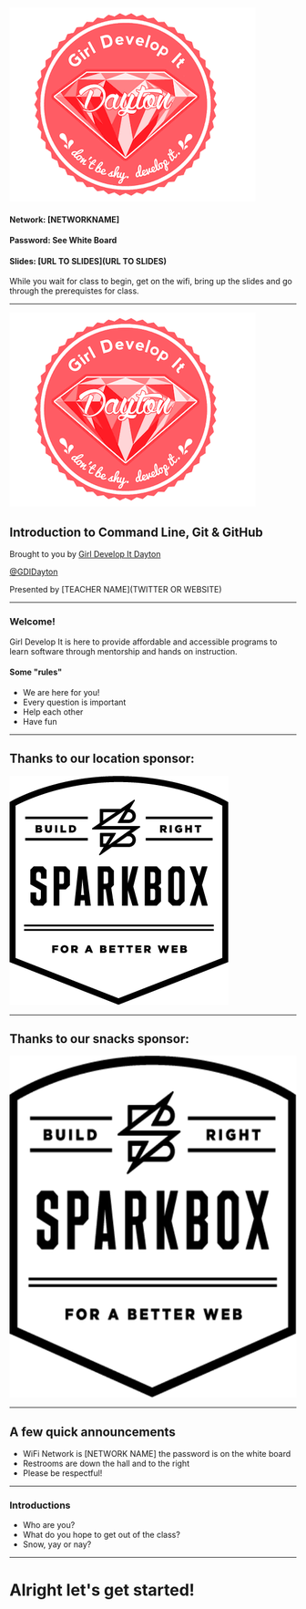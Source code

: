 ![Girl Develop It](images/gdi-dayton-logo.png) <!-- .element: class="no-border" -->

#### Network: [NETWORKNAME]
#### Password: See White Board
#### Slides: [URL TO SLIDES](URL TO SLIDES)

While you wait for class to begin, get on the wifi, bring up the slides and go through the prerequistes for class.

---
![Girl Develop It](images/gdi-dayton-logo.png) <!-- .element: class="no-border" -->
## Introduction to Command Line, Git & GitHub</h3>
Brought to you by [Girl Develop It Dayton](www.gdidayton.com)

[@GDIDayton](http://www.twitter.com/gdidayton)

Presented by [TEACHER NAME](TWITTER OR WEBSITE)



---
### Welcome!
Girl Develop It is here to provide affordable and accessible programs to learn software through mentorship and hands on instruction.
#### Some "rules"

* We are here for you!
* Every question is important
* Help each other
* Have fun

---
## Thanks to our location sponsor:

![Sparkbox](images/sparkbox.png)

---
## Thanks to our snacks sponsor:

<img src="images/sparkbox.png" height="600px">


---
## A few quick announcements
* WiFi Network is [NETWORK NAME] the password is on the white board
* Restrooms are down the hall and to the right
* Please be respectful!
---					
### Introductions
* Who are you?
* What do you hope to get out of the class?
* Snow, yay or nay?
---

# Alright let's get started!
